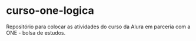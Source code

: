 # curso-one-logica
 Repositório para colocar as atividades do curso da Alura em parceria com a ONE - bolsa de estudos.

